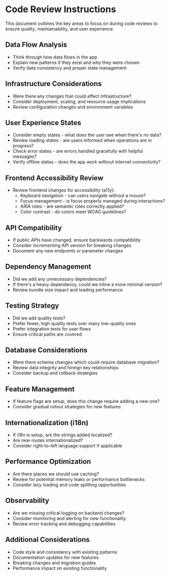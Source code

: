 # Code Review Instructions

This document outlines the key areas to focus on during code reviews to ensure quality, maintainability, and user experience.

## Data Flow Analysis
- Think through how data flows in the app
- Explain new patterns if they exist and why they were chosen
- Verify data consistency and proper state management

## Infrastructure Considerations
- Were there any changes that could affect Infrastructure?
- Consider deployment, scaling, and resource usage implications
- Review configuration changes and environment variables

## User Experience States
- Consider empty states - what does the user see when there's no data?
- Review loading states - are users informed when operations are in progress?
- Check error states - are errors handled gracefully with helpful messages?
- Verify offline states - does the app work without internet connectivity?

## Frontend Accessibility Review
- Review frontend changes for accessibility (a11y):
  - Keyboard navigation - can users navigate without a mouse?
  - Focus management - is focus properly managed during interactions?
  - ARIA roles - are semantic roles correctly applied?
  - Color contrast - do colors meet WCAG guidelines?

## API Compatibility
- If public APIs have changed, ensure backwards compatibility
- Consider incrementing API version for breaking changes
- Document any new endpoints or parameter changes

## Dependency Management
- Did we add any unnecessary dependencies?
- If there's a heavy dependency, could we inline a more minimal version?
- Review bundle size impact and loading performance

## Testing Strategy
- Did we add quality tests?
- Prefer fewer, high quality tests over many low-quality ones
- Prefer integration tests for user flows
- Ensure critical paths are covered

## Database Considerations
- Were there schema changes which could require database migration?
- Review data integrity and foreign key relationships
- Consider backup and rollback strategies

## Feature Management
- If feature flags are setup, does this change require adding a new one?
- Consider gradual rollout strategies for new features

## Internationalization (i18n)
- If i18n is setup, are the strings added localized?
- Are new routes internationalized?
- Consider right-to-left language support if applicable

## Performance Optimization
- Are there places we should use caching?
- Review for potential memory leaks or performance bottlenecks
- Consider lazy loading and code splitting opportunities

## Observability
- Are we missing critical logging on backend changes?
- Consider monitoring and alerting for new functionality
- Review error tracking and debugging capabilities

## Additional Considerations
- Code style and consistency with existing patterns
- Documentation updates for new features
- Breaking changes and migration guides
- Performance impact on existing functionality
